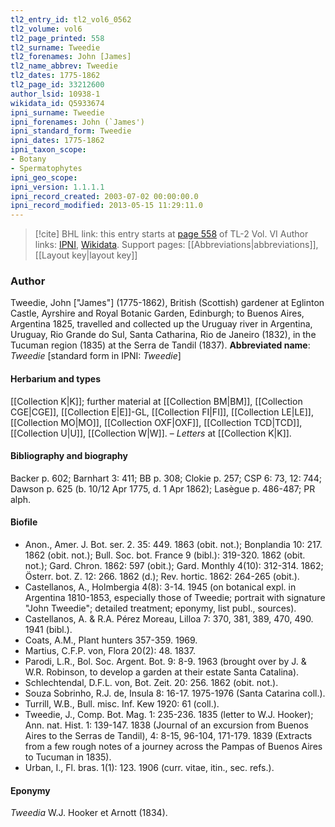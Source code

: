 ```yaml
---
tl2_entry_id: tl2_vol6_0562
tl2_volume: vol6
tl2_page_printed: 558
tl2_surname: Tweedie
tl2_forenames: John [James]
tl2_name_abbrev: Tweedie
tl2_dates: 1775-1862
tl2_page_id: 33212600
author_lsid: 10938-1
wikidata_id: Q5933674
ipni_surname: Tweedie
ipni_forenames: John (`James')
ipni_standard_form: Tweedie
ipni_dates: 1775-1862
ipni_taxon_scope: 
- Botany
- Spermatophytes
ipni_geo_scope: 
ipni_version: 1.1.1.1
ipni_record_created: 2003-07-02 00:00:00.0
ipni_record_modified: 2013-05-15 11:29:11.0
---
```


> [!cite] BHL link: this entry starts at [page 558](https://www.biodiversitylibrary.org/page/33212600) of TL-2 Vol. VI
> Author links: [IPNI](https://www.ipni.org/a/10938-1), [Wikidata](https://www.wikidata.org/wiki/Q5933674). Support pages: [[Abbreviations|abbreviations]], [[Layout key|layout key]]

### Author

Tweedie, John \["James"\] (1775-1862), British (Scottish) gardener at Eglinton Castle, Ayrshire and Royal Botanic Garden, Edinburgh; to Buenos Aires, Argentina 1825, travelled and collected up the Uruguay river in Argentina, Uruguay, Rio Grande do Sul, Santa Catharina, Rio de Janeiro (1832), in the Tucuman region (1835) at the Serra de Tandil (1837). 
**Abbreviated name**: *Tweedie* \[standard form in IPNI: *Tweedie*\]

#### Herbarium and types

[[Collection K|K]]; further material at [[Collection BM|BM]], [[Collection CGE|CGE]], [[Collection E|E]]-GL, [[Collection FI|FI]], [[Collection LE|LE]], [[Collection MO|MO]], [[Collection OXF|OXF]], [[Collection TCD|TCD]], [[Collection U|U]], [[Collection W|W]]. – *Letters* at [[Collection K|K]].

#### Bibliography and biography

Backer p. 602; Barnhart 3: 411; BB p. 308; Clokie p. 257; CSP 6: 73, 12: 744; Dawson p. 625 (b. 10/12 Apr 1775, d. 1 Apr 1862); Lasègue p. 486-487; PR alph.

#### Biofile

- Anon., Amer. J. Bot. ser. 2. 35: 449. 1863 (obit. not.); Bonplandia 10: 217. 1862 (obit. not.); Bull. Soc. bot. France 9 (bibl.): 319-320. 1862 (obit. not.); Gard. Chron. 1862: 597 (obit.); Gard. Monthly 4(10): 312-314. 1862; Österr. bot. Z. 12: 266. 1862 (d.); Rev. hortic. 1862: 264-265 (obit.).
- Castellanos, A., Holmbergia 4(8): 3-14. 1945 (on botanical expl. in Argentina 1810-1853, especially those of Tweedie; portrait with signature "John Tweedie"; detailed treatment; eponymy, list publ., sources).
- Castellanos, A. & R.A. Pérez Moreau, Lilloa 7: 370, 381, 389, 470, 490. 1941 (bibl.).
- Coats, A.M., Plant hunters 357-359. 1969.
- Martius, C.F.P. von, Flora 20(2): 48. 1837.
- Parodi, L.R., Bol. Soc. Argent. Bot. 9: 8-9. 1963 (brought over by J. & W.R. Robinson, to develop a garden at their estate Santa Catalina).
- Schlechtendal, D.F.L. von, Bot. Zeit. 20: 256. 1862 (obit. not.).
- Souza Sobrinho, R.J. de, Insula 8: 16-17. 1975-1976 (Santa Catarina coll.).
- Turrill, W.B., Bull. misc. Inf. Kew 1920: 61 (coll.).
- Tweedie, J., Comp. Bot. Mag. 1: 235-236. 1835 (letter to W.J. Hooker); Ann. nat. Hist. 1: 139-147. 1838 (Journal of an excursion from Buenos Aires to the Serras de Tandil), 4: 8-15, 96-104, 171-179. 1839 (Extracts from a few rough notes of a journey across the Pampas of Buenos Aires to Tucuman in 1835).
- Urban, I., Fl. bras. 1(1): 123. 1906 (curr. vitae, itin., sec. refs.).

#### Eponymy

*Tweedia* W.J. Hooker et Arnott (1834).

